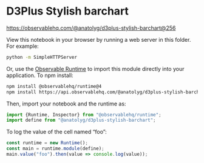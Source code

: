 # D3Plus Stylish barchart

https://observablehq.com/@anatolyg/d3plus-stylish-barchart@256

View this notebook in your browser by running a web server in this folder. For
example:

~~~sh
python -m SimpleHTTPServer
~~~

Or, use the [Observable Runtime](https://github.com/observablehq/runtime) to
import this module directly into your application. To npm install:

~~~sh
npm install @observablehq/runtime@4
npm install https://api.observablehq.com/@anatolyg/d3plus-stylish-barchart.tgz?v=3
~~~

Then, import your notebook and the runtime as:

~~~js
import {Runtime, Inspector} from "@observablehq/runtime";
import define from "@anatolyg/d3plus-stylish-barchart";
~~~

To log the value of the cell named “foo”:

~~~js
const runtime = new Runtime();
const main = runtime.module(define);
main.value("foo").then(value => console.log(value));
~~~
